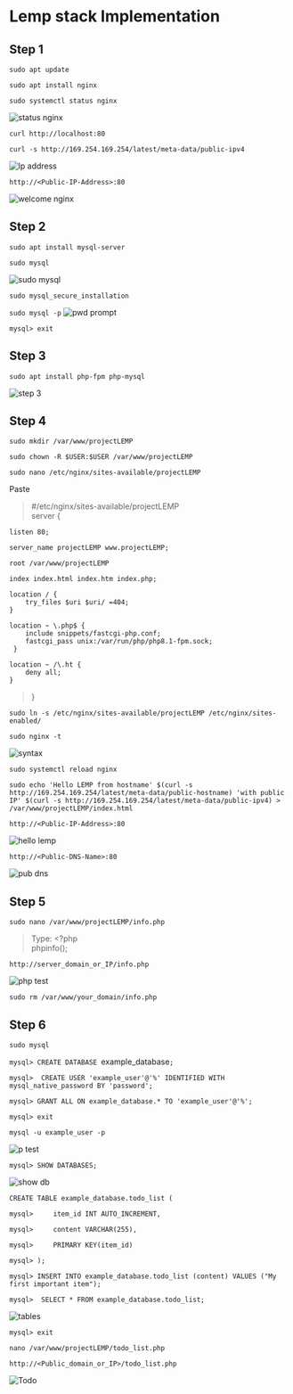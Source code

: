 # Lemp stack Implementation

## Step 1

`sudo apt update`

`sudo apt install nginx`

`sudo systemctl status nginx`

![status nginx](./Images/Nginx%20test.PNG)

`curl http://localhost:80`

`curl -s http://169.254.169.254/latest/meta-data/public-ipv4`

![Ip address](./Images/Ip%20address.PNG)

`http://<Public-IP-Address>:80`

![welcome nginx](./Images/welcome%20to%20nginx%20ip.PNG)



## Step 2

`sudo apt install mysql-server`

`sudo mysql`

![sudo mysql](./Images/Sudo%20mysql.PNG)

`sudo mysql_secure_installation`

`sudo mysql -p`
![pwd prompt](./Images/mysql%20enter%20password.PNG)

`mysql> exit`


## Step 3

`sudo apt install php-fpm php-mysql`

![step 3](./Images/Step%203.PNG)

## Step 4

`sudo mkdir /var/www/projectLEMP`

`sudo chown -R $USER:$USER /var/www/projectLEMP`

`sudo nano /etc/nginx/sites-available/projectLEMP`

Paste  
> #/etc/nginx/sites-available/projectLEMP
\
>server {
    
    listen 80;

    server_name projectLEMP www.projectLEMP; 

    root /var/www/projectLEMP

    index index.html index.htm index.php;

    location / {
        try_files $uri $uri/ =404;
    }

    location ~ \.php$ {
        include snippets/fastcgi-php.conf;
        fastcgi_pass unix:/var/run/php/php8.1-fpm.sock;
     }

    location ~ /\.ht {
        deny all;
    }

>}


`sudo ln -s /etc/nginx/sites-available/projectLEMP /etc/nginx/sites-enabled/`

`sudo nginx -t`

![syntax](./Images/Syntax%20test.PNG)

`sudo systemctl reload nginx`

`sudo echo 'Hello LEMP from hostname' $(curl -s http://169.254.169.254/latest/meta-data/public-hostname) 'with public IP' $(curl -s http://169.254.169.254/latest/meta-data/public-ipv4) > /var/www/projectLEMP/index.html`

`http://<Public-IP-Address>:80`

![hello lemp](./Images/Hello%20Lemp.PNG)

`http://<Public-DNS-Name>:80`

![pub dns](./Images/Public%20Dns.PNG)

## Step 5

`sudo nano /var/www/projectLEMP/info.php`

> Type: <?php
\
phpinfo();

`http://server_domain_or_IP/info.php`

![php test](./Images/Php%20Test.PNG)

`sudo rm /var/www/your_domain/info.php`

## Step 6

`sudo mysql`

`mysql> CREATE DATABASE `example_database`;`

`mysql>  CREATE USER 'example_user'@'%' IDENTIFIED WITH mysql_native_password BY 'password';`

`mysql> GRANT ALL ON example_database.* TO 'example_user'@'%';`

`mysql> exit`

`mysql -u example_user -p`

![p test](./Images/mysql%20test.PNG)

`mysql> SHOW DATABASES;`

![show db](./Images/mysql%20show%20d.PNG)

`CREATE TABLE example_database.todo_list (`

`mysql>     item_id INT AUTO_INCREMENT,`

`mysql>     content VARCHAR(255),`

`mysql>     PRIMARY KEY(item_id)`

`mysql> );`


`mysql> INSERT INTO example_database.todo_list (content) VALUES ("My first important item");`

`mysql>  SELECT * FROM example_database.todo_list;`

![tables](./Images/Table%20of%20content.PNG)

`mysql> exit`

`nano /var/www/projectLEMP/todo_list.php`

`http://<Public_domain_or_IP>/todo_list.php`

![Todo](./Images/Todo.PNG)
